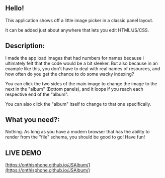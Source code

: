 ## Hello!
This application shows off a little image picker in a classic panel layout.

It can be added just about anywhere that lets you edit HTML/JS/CSS.

## Description:
I made the app load images that had numbers for names because i ultimately felt that the code would be a bit sleeker. But also because in an example like this, you don't have to deal with real names of resources, and how often do you get the chance to do some wacky indexing?

You can click the two sides of the main image to change the image to the next in the "album" (Bottom panels), and it loops if you reach each respective end of the "album".

You can also click the "album" itself to change to that one specifically.

## What you need?:
Nothing. As long as you have a modern browser that has the ability to render from the "file" schema, you should be good to go! Have fun!

## LIVE DEMO
[https://onthisphone.github.io/JSAlbum/](https://onthisphone.github.io/JSAlbum/)
